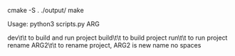 cmake -S . ./output/
make


Usage:
python3 scripts.py ARG

dev\t\t to build and run project
build\t\t to build project
run\t\t to run project
rename ARG2\t\t to rename project, ARG2 is new name no spaces

